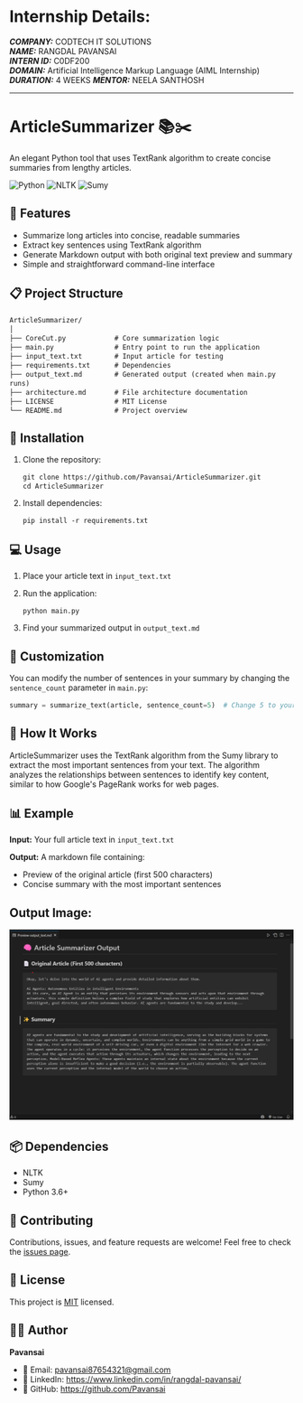 # Internship Details:

***COMPANY:*** CODTECH IT SOLUTIONS  
***NAME:*** RANGDAL PAVANSAI  
***INTERN ID:*** C0DF200  
***DOMAIN:*** Artificial Intelligence Markup Language (AIML Internship)  
***DURATION:*** 4 WEEKS
***MENTOR:*** NEELA SANTHOSH



--- 
# ArticleSummarizer 📚✂️

An elegant Python tool that uses TextRank algorithm to create concise summaries from lengthy articles.

![Python](https://img.shields.io/badge/Python-3.6+-blue.svg)
![NLTK](https://img.shields.io/badge/NLTK-Latest-green.svg)
![Sumy](https://img.shields.io/badge/Sumy-Latest-orange.svg)

## 🌟 Features

- Summarize long articles into concise, readable summaries
- Extract key sentences using TextRank algorithm
- Generate Markdown output with both original text preview and summary
- Simple and straightforward command-line interface

## 📋 Project Structure

```
ArticleSummarizer/
│
├── CoreCut.py            # Core summarization logic
├── main.py               # Entry point to run the application
├── input_text.txt        # Input article for testing
├── requirements.txt      # Dependencies
├── output_text.md        # Generated output (created when main.py runs)
├── architecture.md       # File architecture documentation
├── LICENSE               # MIT License
└── README.md             # Project overview
```

## 🚀 Installation

1. Clone the repository:

   ```
   git clone https://github.com/Pavansai/ArticleSummarizer.git
   cd ArticleSummarizer
   ```

2. Install dependencies:
   ```
   pip install -r requirements.txt
   ```

## 💻 Usage

1. Place your article text in `input_text.txt`

2. Run the application:

   ```
   python main.py
   ```

3. Find your summarized output in `output_text.md`

## 🔧 Customization

You can modify the number of sentences in your summary by changing the `sentence_count` parameter in `main.py`:

```python
summary = summarize_text(article, sentence_count=5)  # Change 5 to your desired number
```

## 🧠 How It Works

ArticleSummarizer uses the TextRank algorithm from the Sumy library to extract the most important sentences from your text. The algorithm analyzes the relationships between sentences to identify key content, similar to how Google's PageRank works for web pages.

## 📊 Example

**Input:** Your full article text in `input_text.txt`

**Output:** A markdown file containing:

- Preview of the original article (first 500 characters)
- Concise summary with the most important sentences

## Output Image:  
   <img src="output.png" alt="Summary" width="600"/>

## 📦 Dependencies

- NLTK
- Sumy
- Python 3.6+

## 🤝 Contributing

Contributions, issues, and feature requests are welcome! Feel free to check the [issues page](https://github.com/Pavansai20054/TEXT-SUMMARIZATION-TOOL/issues).

## 📝 License

This project is [MIT](LICENSE) licensed.

## 👨‍💻 Author

**Pavansai**

- 📧 Email: pavansai87654321@gmail.com  
- 💼 LinkedIn: https://www.linkedin.com/in/rangdal-pavansai/  
- 🐙 GitHub: https://github.com/Pavansai

